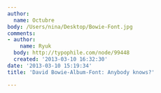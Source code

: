 ```yaml
---
author:
  name: Octubre
body: /Users/nina/Desktop/Bowie-Font.jpg
comments:
- author:
    name: Ryuk
  body: http://typophile.com/node/99448
  created: '2013-03-10 16:32:30'
date: '2013-03-10 15:19:34'
title: 'David Bowie-Album-Font: Anybody knows?'

---
```

